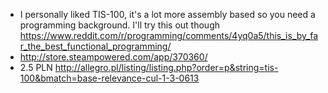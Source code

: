 - I personally liked TIS-100, it's a lot more assembly based so you need a programming background. I'll try this out though  https://www.reddit.com/r/programming/comments/4yq0a5/this_is_by_far_the_best_functional_programming/
- http://store.steampowered.com/app/370360/
- 2.5 PLN http://allegro.pl/listing/listing.php?order=p&string=tis-100&bmatch=base-relevance-cul-1-3-0613
